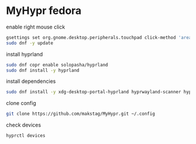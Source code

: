 # MyHypr fedora
enable right mouse click  
```sh
gsettings set org.gnome.desktop.peripherals.touchpad click-method 'areas'
sudo dnf -y update
```

install hyprland  
```sh
sudo dnf copr enable solopasha/hyprland
sudo dnf install -y hyprland
```

install dependencies  
```sh
sudo dnf install -y xdg-desktop-portal-hyprland hyprwayland-scanner hyprpaper waybar dolphin hyprlock nm-applet
```  

clone config  
```sh
git clone https://github.com/makstag/MyHypr.git ~/.config
```  

check devices  
```sh
hyprctl devices
```
